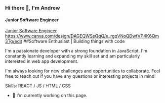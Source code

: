 
### Hi there 👋, I'm Andrew
#### Junior Software Engineer
[Junior Software Engineer](https://www.canva.com/design/DAGEQWSeQqQ/e_rgqVNoQDwfVP4K6Qm3Tg/edit)
https://www.canva.com/design/DAGEQWSeQqQ/e_rgqVNoQDwfVP4K6Qm3Tg/edit
##Software Enthusiast | Building things with code

I'm a passionate developer with a strong foundation in JavaScript. I'm constantly learning and expanding my skill set and am particularly interested in web app development.

I'm always looking for new challenges and opportunities to collaborate. Feel free to reach out if you have any questions or interesting projects in mind!

Skills:  REACT / JS / HTML / CSS

- 🔭 I’m currently working on this page. 
